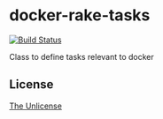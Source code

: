 # docker-rake-tasks

[![Build Status](https://travis-ci.org/raviqqe/docker-rake-tasks.svg?branch=master)](https://travis-ci.org/raviqqe/docker-rake-tasks)

Class to define tasks relevant to docker

## License

[The Unlicense](https://unlicense.org)
